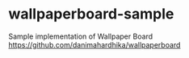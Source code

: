 # wallpaperboard-sample
Sample implementation of Wallpaper Board https://github.com/danimahardhika/wallpaperboard
